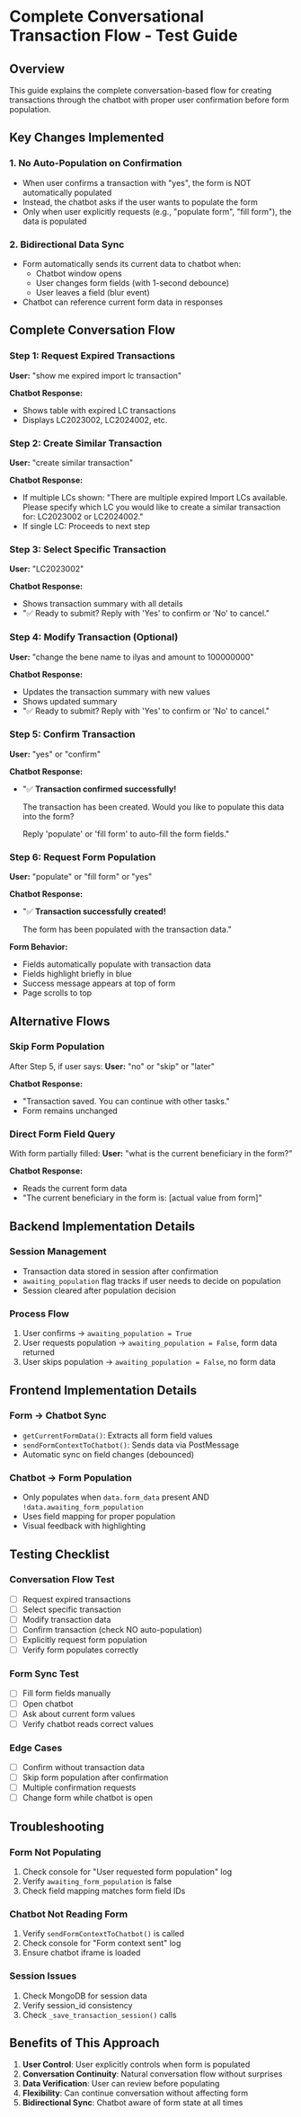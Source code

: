 # Complete Conversational Transaction Flow - Test Guide

## Overview
This guide explains the complete conversation-based flow for creating transactions through the chatbot with proper user confirmation before form population.

## Key Changes Implemented

### 1. **No Auto-Population on Confirmation**
- When user confirms a transaction with "yes", the form is NOT automatically populated
- Instead, the chatbot asks if the user wants to populate the form
- Only when user explicitly requests (e.g., "populate form", "fill form"), the data is populated

### 2. **Bidirectional Data Sync**
- Form automatically sends its current data to chatbot when:
  - Chatbot window opens
  - User changes form fields (with 1-second debounce)
  - User leaves a field (blur event)
- Chatbot can reference current form data in responses

## Complete Conversation Flow

### Step 1: Request Expired Transactions
**User:** "show me expired import lc transaction"

**Chatbot Response:** 
- Shows table with expired LC transactions
- Displays LC2023002, LC2024002, etc.

### Step 2: Create Similar Transaction
**User:** "create similar transaction"

**Chatbot Response:**
- If multiple LCs shown: "There are multiple expired Import LCs available. Please specify which LC you would like to create a similar transaction for: LC2023002 or LC2024002."
- If single LC: Proceeds to next step

### Step 3: Select Specific Transaction
**User:** "LC2023002"

**Chatbot Response:**
- Shows transaction summary with all details
- "✅ Ready to submit? Reply with 'Yes' to confirm or 'No' to cancel."

### Step 4: Modify Transaction (Optional)
**User:** "change the bene name to ilyas and amount to 100000000"

**Chatbot Response:**
- Updates the transaction summary with new values
- Shows updated summary
- "✅ Ready to submit? Reply with 'Yes' to confirm or 'No' to cancel."

### Step 5: Confirm Transaction
**User:** "yes" or "confirm"

**Chatbot Response:**
- "✅ **Transaction confirmed successfully!**
  
  The transaction has been created. Would you like to populate this data into the form?
  
  Reply 'populate' or 'fill form' to auto-fill the form fields."

### Step 6: Request Form Population
**User:** "populate" or "fill form" or "yes"

**Chatbot Response:**
- "✅ **Transaction successfully created!**
  
  The form has been populated with the transaction data."

**Form Behavior:**
- Fields automatically populate with transaction data
- Fields highlight briefly in blue
- Success message appears at top of form
- Page scrolls to top

## Alternative Flows

### Skip Form Population
After Step 5, if user says:
**User:** "no" or "skip" or "later"

**Chatbot Response:**
- "Transaction saved. You can continue with other tasks."
- Form remains unchanged

### Direct Form Field Query
With form partially filled:
**User:** "what is the current beneficiary in the form?"

**Chatbot Response:**
- Reads the current form data
- "The current beneficiary in the form is: [actual value from form]"

## Backend Implementation Details

### Session Management
- Transaction data stored in session after confirmation
- `awaiting_population` flag tracks if user needs to decide on population
- Session cleared after population decision

### Process Flow
1. User confirms → `awaiting_population = True`
2. User requests population → `awaiting_population = False`, form data returned
3. User skips population → `awaiting_population = False`, no form data

## Frontend Implementation Details

### Form → Chatbot Sync
- `getCurrentFormData()`: Extracts all form field values
- `sendFormContextToChatbot()`: Sends data via PostMessage
- Automatic sync on field changes (debounced)

### Chatbot → Form Population
- Only populates when `data.form_data` present AND `!data.awaiting_form_population`
- Uses field mapping for proper population
- Visual feedback with highlighting

## Testing Checklist

### Conversation Flow Test
- [ ] Request expired transactions
- [ ] Select specific transaction
- [ ] Modify transaction data
- [ ] Confirm transaction (check NO auto-population)
- [ ] Explicitly request form population
- [ ] Verify form populates correctly

### Form Sync Test
- [ ] Fill form fields manually
- [ ] Open chatbot
- [ ] Ask about current form values
- [ ] Verify chatbot reads correct values

### Edge Cases
- [ ] Confirm without transaction data
- [ ] Skip form population after confirmation
- [ ] Multiple confirmation requests
- [ ] Change form while chatbot is open

## Troubleshooting

### Form Not Populating
1. Check console for "User requested form population" log
2. Verify `awaiting_form_population` is false
3. Check field mapping matches form field IDs

### Chatbot Not Reading Form
1. Verify `sendFormContextToChatbot()` is called
2. Check console for "Form context sent" log
3. Ensure chatbot iframe is loaded

### Session Issues
1. Check MongoDB for session data
2. Verify session_id consistency
3. Check `_save_transaction_session()` calls

## Benefits of This Approach

1. **User Control**: User explicitly controls when form is populated
2. **Conversation Continuity**: Natural conversation flow without surprises
3. **Data Verification**: User can review before populating
4. **Flexibility**: Can continue conversation without affecting form
5. **Bidirectional Sync**: Chatbot aware of form state at all times